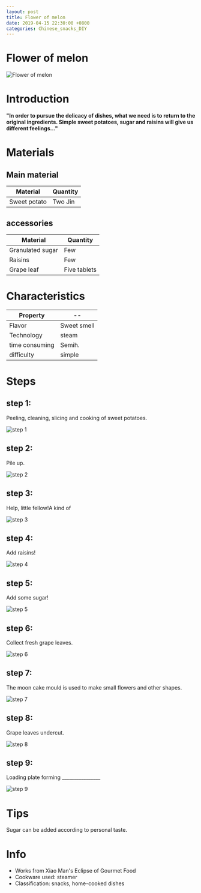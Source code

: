 ```yaml
---
layout: post
title: Flower of melon
date: 2019-04-15 22:30:00 +0800
categories: Chinese_snacks_DIY
---
```


# Flower of melon

![Flower of melon]({{site.baseurl}}/img/409928/409928.jpg)

# Introduction

**"In order to pursue the delicacy of dishes, what we need is to return to the original ingredients. Simple sweet potatoes, sugar and raisins will give us different feelings..."**

# Materials


## Main material

Material|Quantity
--|--
Sweet potato|Two Jin

## accessories

Material|Quantity
--|--
Granulated sugar|Few
Raisins|Few
Grape leaf|Five tablets

# Characteristics

Property|--
--|--
Flavor|Sweet smell
Technology|steam
time consuming|Semih.
difficulty|simple

# Steps

## step 1:

Peeling, cleaning, slicing and cooking of sweet potatoes.

![step 1]({{site.baseurl}}/img/409928/1.jpg)

## step 2:

Pile up.

![step 2]({{site.baseurl}}/img/409928/2.jpg)

## step 3:

Help, little fellow!A kind of

![step 3]({{site.baseurl}}/img/409928/3.jpg)

## step 4:

Add raisins!

![step 4]({{site.baseurl}}/img/409928/4.jpg)

## step 5:

Add some sugar!

![step 5]({{site.baseurl}}/img/409928/5.jpg)

## step 6:

Collect fresh grape leaves.

![step 6]({{site.baseurl}}/img/409928/6.jpg)

## step 7:

The moon cake mould is used to make small flowers and other shapes.

![step 7]({{site.baseurl}}/img/409928/7.jpg)

## step 8:

Grape leaves undercut.

![step 8]({{site.baseurl}}/img/409928/8.jpg)

## step 9:

Loading plate forming ________________

![step 9]({{site.baseurl}}/img/409928/9.jpg)

# Tips

Sugar can be added according to personal taste.

# Info

- Works from Xiao Man's Eclipse of Gourmet Food
- Cookware used: steamer
- Classification: snacks, home-cooked dishes